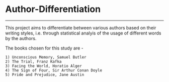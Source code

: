 # Author-Differentiation
-------

This project aims to differentiate between various authors based on their writing styles, i.e. through statistical analyis of the usage of different words by the authors.

The books chosen for this study are - 

>
    1) Unconscious Memory, Samuel Butler
    2) The Trial, Franz Kafka
    3) Facing the World, Horatio Alger
    4) The Sign of Four, Sir Arthur Conan Doyle
    5) Pride and Prejudice, Jane Austin
